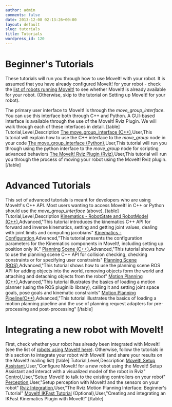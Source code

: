 ```yaml
---
author: admin
comments: false
date: 2013-12-08 02:13:26+00:00
layout: default
slug: tutorials
title: Tutorials
wordpress_id: 120
---
```


# Beginner's Tutorials


These tutorials will run you through how to use MoveIt! with your robot. It is assumed that you have already configured MoveIt! for your robot - check the [list of robots running MoveIt!](/robots) to see whether MoveIt! is already available for your robot. (Otherwise, skip to the tutorial on Setting up MoveIt! for your robot).

The primary user interface to MoveIt! is through the _move_group_interface_. You can use this interface both through C++ and Python. A GUI-based interface is available through the use of the MoveIt! Rviz Plugin. We will walk through each of these interfaces in detail.
[table]
Tutorial,Level,Description
[The move_group_interface (C++)](http://docs.ros.org/indigo/api/pr2_moveit_tutorials/html/planning/src/doc/move_group_interface_tutorial.html),User,This tutorial will explain how to use the C++ interface to the _move_group_ node in your code
[The move_group_interface (Python)](http://docs.ros.org/indigo/api/pr2_moveit_tutorials/html/planning/scripts/doc/move_group_python_interface_tutorial.html),User,This tutorial will run you through using the python interface to the _move_group_ node for scripting advanced behaviors
[The MoveIt! Rviz Plugin (Rviz)](http://docs.ros.org/indigo/api/moveit_ros_visualization/html/doc/tutorial.html),User,This tutorial will run you through the process of moving your robot using the MoveIt! Rviz plugin.
[/table]


# Advanced Tutorials


This set of advanced tutorials is meant for developers who are using MoveIt!'s C++ API. Most users wanting to access MoveIt! in C++ or Python should use the _move_group_interface_ (above).
[table]
Tutorial,Level,Description
[Kinematics - RobotState and RobotModel (C++)](http://docs.ros.org/indigo/api/pr2_moveit_tutorials/html/kinematics/src/doc/kinematics_tutorial.html),Advanced,"This tutorial introduces the kinematics C++ API for forward and inverse kinematics, setting and getting joint values, dealing with joint limits and computing jacobians"
[Kinematics - Configuration](http://docs.ros.org/indigo/api/pr2_moveit_tutorials/html/kinematics/src/doc/kinematics_configuration.html),Advanced,"This tutorial presents the configuration parameters for the Kinematics components in MoveIt!, including setting up position only IK."
[Planning Scene (C++)](http://docs.ros.org/indigo/api/pr2_moveit_tutorials/html/planning/src/doc/planning_scene_tutorial.html),Advanced,"This tutorial shows how to use the planning scene C++ API for collision checking, checking constraints or for specifying user constraints"
[Planning Scene (ROS)](http://docs.ros.org/indigo/api/pr2_moveit_tutorials/html/planning/src/doc/planning_scene_ros_api_tutorial.html),Advanced,"This tutorial shows how to use the planning scene ROS API for adding objects into the world, removing objects form the world and attaching and detaching objects from the robot"
[Motion Planning (C++)](http://docs.ros.org/indigo/api/pr2_moveit_tutorials/html/planning/src/doc/motion_planning_api_tutorial.html),Advanced,"This tutorial illustrates the basics of loading a motion planner (using the ROS pluginlib library), calling it and setting joint space goals, pose goals and kinematic constraints"
[Motion Planning Pipeline(C++)](http://docs.ros.org/indigo/api/pr2_moveit_tutorials/html/planning/src/doc/planning_pipeline_tutorial.html),Advanced,"This tutorial illustrates the basics of loading a motion planning pipeline and the use of planning request adapters for pre-processing and post-processing"
[/table]



# Integrating a new robot with MoveIt!


First, check whether your robot has already been integrated with MoveIt! (see the list of [robots using MoveIt! here](http://54.221.224.253/wordpress/?page_id=127)). Otherwise, follow the tutorials in this section to integrate your robot with MoveIt! (and share your results on the MoveIt! mailing list)
[table]
Tutorial,Level,Description
[MoveIt! Setup Assistant](http://docs.ros.org/indigo/api/moveit_setup_assistant/html/doc/tutorial.html),User,"Configure MoveIt! for a new robot using the MoveIt! Setup Assistant and interact with a visualized model of the robot in Rviz"
[Control](http://docs.ros.org/indigo/api/pr2_moveit_tutorials/html/planning/src/doc/controller_configuration.html),User,"Setup MoveIt! to talk to the existing controllers on your robot"
[Perception](http://docs.ros.org/indigo/api/pr2_moveit_tutorials/html/planning/src/doc/perception_configuration.html),User,"Setup perception with MoveIt! and the sensors on your robot"
[Rviz Integration](http://docs.ros.org/indigo/api/moveit_ros_visualization/html/doc/tutorial.html),User,"The Rviz Motion Planning Interface: Beginner's Tutorial"
[MoveIt! IKFast Tutorial](http://docs.ros.org/indigo/api/moveit_ikfast/html/doc/ikfast_tutorial.html) (Optional),User,"Creating and integrating an IKFast Kinematics Plugin with MoveIt!"
[/table] 
